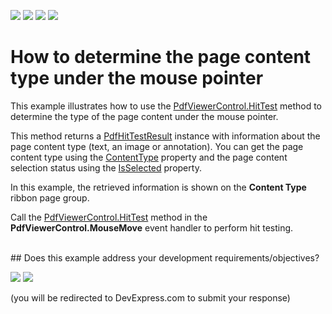 <!-- default badges list -->
![](https://img.shields.io/endpoint?url=https://codecentral.devexpress.com/api/v1/VersionRange/138298370/18.1.3%2B)
[![](https://img.shields.io/badge/Open_in_DevExpress_Support_Center-FF7200?style=flat-square&logo=DevExpress&logoColor=white)](https://supportcenter.devexpress.com/ticket/details/T830567)
[![](https://img.shields.io/badge/📖_How_to_use_DevExpress_Examples-e9f6fc?style=flat-square)](https://docs.devexpress.com/GeneralInformation/403183)
[![](https://img.shields.io/badge/💬_Leave_Feedback-feecdd?style=flat-square)](#does-this-example-address-your-development-requirementsobjectives)
<!-- default badges end -->
#  How to determine the page content type under the mouse pointer 


<p>This example illustrates how to use the <a href="https://documentation.devexpress.com/WPF/DevExpress.Xpf.PdfViewer.PdfViewerControl.HitTest.method">PdfViewerControl.HitTest</a>  method to determine the type of the page content under the mouse pointer.</p>

<p>This method returns a <a href="https://documentation.devexpress.com/WPF/DevExpress.Xpf.PdfViewer.PdfHitTestResult.class">PdfHitTestResult</a> instance with information about the page content type (text, an image or annotation). You can get the page content type using the <a href="https://documentation.devexpress.com/WPF/DevExpress.Xpf.PdfViewer.PdfHitTestResult.ContentType.property">ContentType</a>  property and the page content selection status using the <a href="https://documentation.devexpress.com/WPF/DevExpress.Xpf.PdfViewer.PdfHitTestResult.IsSelected.property">IsSelected</a> property. </p>

<p>In this example, the retrieved information is shown on the <strong>Content Type</strong> ribbon page group. </p>

<p>Call the <a href="https://documentation.devexpress.com/WPF/DevExpress.Xpf.PdfViewer.PdfViewerControl.HitTest.method">PdfViewerControl.HitTest</a>  method in the <strong>PdfViewerControl.MouseMove</strong> event handler to perform hit testing. </p>
<br/>
<!-- feedback -->
## Does this example address your development requirements/objectives?

[<img src="https://www.devexpress.com/support/examples/i/yes-button.svg"/>](https://www.devexpress.com/support/examples/survey.xml?utm_source=github&utm_campaign=how-to-determine-the-page-content-type-under-the-mouse-pointer&~~~was_helpful=yes) [<img src="https://www.devexpress.com/support/examples/i/no-button.svg"/>](https://www.devexpress.com/support/examples/survey.xml?utm_source=github&utm_campaign=how-to-determine-the-page-content-type-under-the-mouse-pointer&~~~was_helpful=no)

(you will be redirected to DevExpress.com to submit your response)
<!-- feedback end -->
